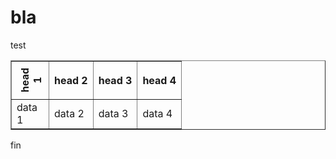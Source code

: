 # bla
test

<table border="1">
  <tr>
     <th style="transform: rotate(-90deg);width: 1px;padding: 10px;" className="rotateth">head 1</th>
     <th>head 2</th>
     <th>head 3</th>
     <th>head 4</th>
  </tr>
  <tr>
     <td>data 1</td>
     <td>data 2</td>
     <td>data 3</td>
     <td>data 4</td>
  </tr>
</table>
fin
